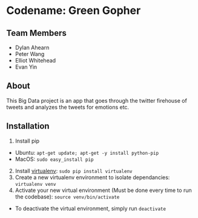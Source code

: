 # Codename: Green Gopher

## Team Members
* Dylan Ahearn
* Peter Wang
* Elliot Whitehead
* Evan Yin

## About
This Big Data project is an app that goes through the twitter firehouse of tweets and analyzes the tweets for emotions etc.

## Installation
1. Install pip
  * Ubuntu: `apt-get update; apt-get -y install python-pip`
  * MacOS: `sudo easy_install pip`
2. Install [virtualenv](https://virtualenv.pypa.io/en/stable/): `sudo pip install virtualenv`
3. Create a new virtualenv environment to isolate dependancies: `virtualenv venv`
4. Activate your new virtual environment (Must be done every time to run the codebase): `source venv/bin/activate`
  * To deactivate the virtual environment, simply run `deactivate`
